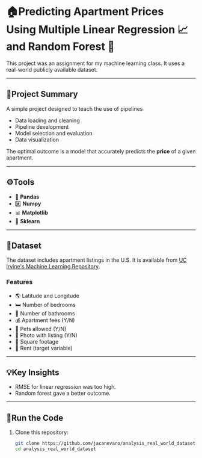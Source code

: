 # 🏠Predicting Apartment Prices Using Multiple Linear Regression 📈and Random Forest 🌳

This project was an assignment for my machine learning class. It uses a real-world publicly available dataset.

---

## 🔭Project Summary

A simple project designed to teach the use of pipelines 
- Data loading and cleaning
- Pipeline development 
- Model selection and evaluation 
- Data visualization 

The optimal outcome is a model that accurately predicts the **price** of a given apartment.

---

## ⚙️Tools
- 🐼 **Pandas**
- #️⃣ **Numpy**
- 📊 **Matplotlib**
- 🤖 **Sklearn**

---

## 📂Dataset 

The dataset includes apartment listings in the U.S. It is available from [UC Irvine's Machine Learning Repository](http://archive.ics.uci.edu/dataset/555/apartment+for+rent+classified).

### Features
- 🌎 Latitude and Longitude
- 🛏️ Number of bedrooms 
- 🚽 Number of bathrooms
- 💰 Apartment fees (Y/N)
- 🐶 Pets allowed (Y/N)
- 📸 Photo with listing (Y/N)
- 📏 Square footage 
- 💸 Rent (target variable)

---

## 💡Key Insights
- RMSE for linear regression was too high.
- Random forest gave a better outcome.

--- 

## 🏃Run the Code

1. Clone this repository:
   ```bash
   git clone https://github.com/jacanevaro/analysis_real_world_dataset.git
   cd analysis_real_world_dataset

